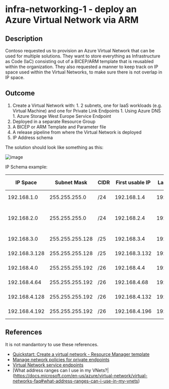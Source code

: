 # infra-networking-1 - deploy an Azure Virtual Network via ARM

## Description

Contoso requested us to provision an Azure Virtual Network that can be used for multiple solutions. They want to store everything as Infrastructure as Code (IaC) consisting out of a BICEP/ARM template that is reusabled within the organization. They also requested a manner to keep track on IP space used within the Virtual Networks, to make sure there is not overlap in IP space. 

## Outcome

  1. Create a Virtual Network with:
    1. 2 subnets, one for IaaS workloads (e.g. Virtual Machine) and one for Private Link Endpoints
    1. Using Azure DNS
    1. Azure Storage West Europe Service Endpoint
  1. Deployed in a separate Resource Group
  1. A BICEP or ARM Template and Parameter file
  1. A release pipeline from where the Virtual Network is deployed
  1. IP Address schema
  
The solution should look like something as this:

![image](https://user-images.githubusercontent.com/25753877/144612702-a0124aeb-8ef0-4a8e-9aed-bf35edd12f86.png)

IP Schema example:

|IP Space|Subnet Mask|CIDR|First usable IP|Last usable IP|VNet Name|Subnet|Purpose|Reservation Date|
|-|-|-|-|-|-|-|-|-|
|192.168.1.0|255.255.255.0|/24|192.168.1.4|192.168.1.254|spoke01-d-vnet|dev01-subnet|IaaS Subnet|03-Dec-2021|
|192.168.2.0|255.255.255.0|/24|192.168.2.4|192.168.2.254|spoke01-d-vnet|ple01-subnet|Private Link Endpoints Subnet|03-Dec-2021|
|192.168.3.0|255.255.255.128|/25|192.168.3.4|192.168.3.127|Free|Free|To be assigned|-|-|
|192.168.3.128|255.255.255.128|/25|192.168.3.132|192.168.3.254|Free|Free|To be assigned|-|-|
|192.168.4.0|255.255.255.192|/26|192.168.4.4|192.168.4.63|Free|Free|To be assigned|-|-|
|192.168.4.64|255.255.255.192|/26|192.168.4.68|192.168.4.127|Free|Free|To be assigned|-|-|
|192.168.4.128|255.255.255.192|/26|192.168.4.132|192.168.4.191|Free|Free|To be assigned|-|-|
|192.168.4.192|255.255.255.192|/26|192.168.4.196|192.168.4.254|Free|Free|To be assigned|-|-|

## References

It is not mandantory to use these references.

  - [Quickstart: Create a virtual network - Resource Manager template](https://docs.microsoft.com/en-us/azure/virtual-network/quick-create-template)
  - [Manage network policies for private endpoints](https://docs.microsoft.com/en-us/azure/private-link/disable-private-endpoint-network-policy)
  - [Virtual Network service endpoints](https://docs.microsoft.com/en-us/azure/virtual-network/virtual-network-service-endpoints-overview)
  - [What address ranges can I use in my VNets?|(https://docs.microsoft.com/en-us/azure/virtual-network/virtual-networks-faq#what-address-ranges-can-i-use-in-my-vnets)
